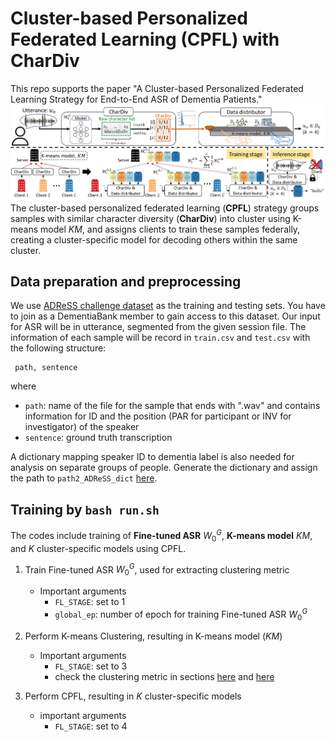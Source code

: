 # Cluster-based Personalized Federated Learning (CPFL) with CharDiv
This repo supports the paper "A Cluster-based Personalized Federated Learning Strategy for End-to-End ASR of Dementia Patients."
![CPFL_with_CharDiv_framework.png](https://github.com/user7569D/CharDiv-clustered-CPFL/blob/main/framework.png)
The cluster-based personalized federated learning (**CPFL**) strategy groups samples with similar character diversity (**CharDiv**) into cluster using K-means model $KM$, and assigns clients to train these samples federally, creating a cluster-specific model for decoding others within the same cluster.

## Data preparation and preprocessing
We use [ADReSS challenge dataset](https://dementia.talkbank.org/ADReSS-2020/) as the training and testing sets. You have to join as a DementiaBank member to gain access to this dataset. Our input for ASR will be in utterance, segmented from the given session file. The information of each sample will be record in `train.csv` and `test.csv` with the following structure:
<pre><code> path, sentence
</code></pre>
where
* `path`: name of the file for the sample that ends with ".wav" and contains information for ID and the position (PAR for participant or INV for investigator) of the speaker
* `sentence`: ground truth transcription
  
A dictionary mapping  speaker ID to dementia label is also needed for analysis on separate groups of people. Generate the dictionary and assign the path to `path2_ADReSS_dict` [here](./src/utils.py#L81).


## Training by `bash run.sh`
The codes include training of **Fine-tuned ASR** $W_0^G$, **K-means model** $KM$, and $K$ cluster-specific models using CPFL.
1. Train Fine-tuned ASR $W_0^G$, used for extracting clustering metric
   * Important arguments
      - `FL_STAGE`: set to 1
      - `global_ep`: number of epoch for training Fine-tuned ASR $W_0^G$
        
2. Perform K-means Clustering, resulting in K-means model ($KM$)
   * Important arguments
      - `FL_STAGE`: set to 3
      - check the clustering metric in sections [here](https://github.com/user7569D/CharDiv-clustered-CPFL/blob/main/src/federated_main.py#L157 "link") and [here](https://github.com/user7569D/CharDiv-clustered-CPFL/blob/main/src/federated_main.py#L219 "link")

3. Perform CPFL, resulting in $K$ cluster-specific models
   * important arguments</summary>
      - `FL_STAGE`: set to 4


